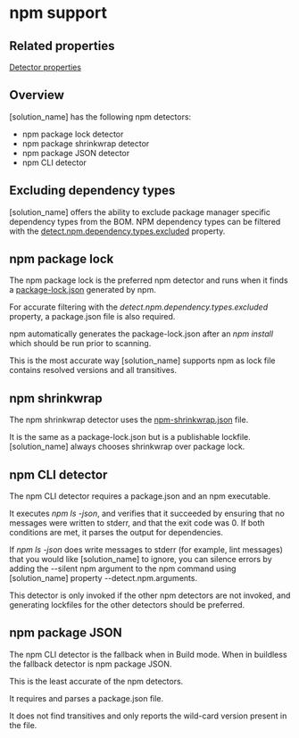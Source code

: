# npm support

## Related properties

[Detector properties](https://community.synopsys.com/s/document-item?bundleId=integrations-detect&topicId=properties%2Fdetectors%2Fnpm.html)

## Overview

[solution_name] has the following npm detectors:

* npm package lock detector
* npm package shrinkwrap detector
* npm package JSON detector
* npm CLI detector

## Excluding dependency types
[solution_name] offers the ability to exclude package manager specific dependency types from the BOM.
NPM dependency types can be filtered with the [detect.npm.dependency.types.excluded](../properties/detectors/npm.md#npm-dependency-types-excluded) property.

## npm package lock

The npm package lock is the preferred npm detector and runs when it finds a [package-lock.json](https://docs.npmjs.com/configuring-npm/package-lock-json.html) generated by npm.

For accurate filtering with the *detect.npm.dependency.types.excluded* property, a package.json file is also required.

npm automatically generates the package-lock.json after an *npm install* which should be run prior to scanning.

This is the most accurate way [solution_name] supports npm as lock file contains resolved versions and all transitives.

## npm shrinkwrap

The npm shrinkwrap detector uses the [npm-shrinkwrap.json](https://docs.npmjs.com/cli/v7/configuring-npm/npm-shrinkwrap-json) file.

It is the same as a package-lock.json but is a publishable lockfile. [solution_name] always chooses shrinkwrap over package lock.

## npm CLI detector

The npm CLI detector requires a package.json and an npm executable.

It executes *npm ls -json*, and verifies that it succeeded by ensuring that no messages were written to
stderr, and that the exit code was 0. If both conditions are met, it parses the output for dependencies.

If *npm ls -json* does write messages to stderr (for example, lint messages) that you would like
[solution_name] to ignore, you can silence errors by adding the --silent npm argument to the npm
command using [solution_name] property --detect.npm.arguments.

This detector is only invoked if the other npm detectors are not invoked, and generating lockfiles for the other detectors should be preferred.

## npm package JSON

The npm CLI detector is the fallback when in Build mode. When in buildless the fallback detector is npm package JSON.

This is the least accurate of the npm detectors.

It requires and parses a package.json file.

It does not find transitives and only reports the wild-card version present in the file.
